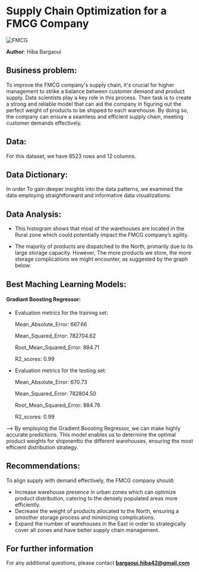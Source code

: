 # Supply Chain Optimization for a FMCG Company
![FMCG](https://github.com/HibaBargaoui/Project-2/assets/135720154/1022fe86-5760-40c6-8a91-a05cb54ada4b)


**Author**: Hiba Bargaoui 

## Business problem: 
To improve the FMCG company's supply chain, it's crucial for higher management to strike a balance between customer demand and product supply. Data scientists play a key role in this process. Their task is to create a strong and reliable model that can aid the company in figuring out the perfect weight of products to be shipped to each warehouse. By doing so, the company can ensure a seamless and efficient supply chain, meeting customer demands effectively.


## Data: 


For this dataset, we have 8523 rows and 12 columns. 

## Data Dictionary:


In order To gain deeper insights into the data patterns, we examined the data employing straightforward and informative data visualizations:

## Data Analysis:



* This histogram shows that most of the warehouses are located in the Rural zone which could potentially impact the FMCG company’s agility.



* The majority of products are dispatched to the North, primarily due to its large storage capacity. However, The more products we store, the more storage complications we might encounter, as suggested by the graph below:

  

## Best Maching Learning Models:
#### Gradiant Boosting Regressor: 
* Evaluation metrics for the training set:
  
  Mean_Absolute_Error: 667.66 
  
  Mean_Squared_Error: 782704.62
  
  Root_Mean_Squared_Error: 884.71
  
  R2_scores: 0.99

* Evaluation metrics for the testing set:
  
  Mean_Absolute_Error: 670.73  
  
  Mean_Squared_Error: 782804.50
  
  Root_Mean_Squared_Error: 884.76 
  
  R2_scores: 0.99
  
--> By employing the Gradient Boosting Regressor, we can make highly accurate predictions. This model enables us to determine the optimal product weights for shipmentto the different warehouses, ensuring the most efficient distribution strategy.

## Recommendations:
To align supply with demand effectively, the FMCG company should:
* Increase warehouse presence in urban zones which can optimize product distribution, catering to the densely populated areas more efficiently.
* Decrease the weight of products allocated to the North, ensuring a smoother storage process and minimizing complications.
* Expand the number of warehouses in the East in order to strategically cover all zones and have better supply chain management.

## For further information


For any additional questions, please contact **bargaoui.hiba42@gmail.com**
